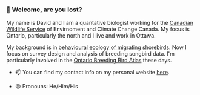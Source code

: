 ### 👋 Welcome, are you lost?

My name is David and I am a quantative biologist working for the [Canadian Wildlife Service](https://www.canada.ca/en/environment-climate-change/services/avoiding-harm-migratory-birds/canadian-wildlife-service-contact-information.html) of Envirnoment and Climate Change Canada. My focus is Ontario, particularly the north and I live and work in Ottawa.

My background is in [behavioural ecology of migrating shorebirds](https://www.sfu.ca/biology/wildberg/NewCWEPage/takingthepulse/index.html). Now I focus on survey design and analysis of breeding songbird data. I'm particularly involved in the [Ontario Breeding Bird Atlas](https://www.birdsontario.org/) these days.

- 📫 You can find my contact info on my personal website [here](https://www.davidhope.ca).

- 😄 Pronouns: He/Him/His
